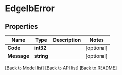 # EdgelbError

## Properties
Name | Type | Description | Notes
------------ | ------------- | ------------- | -------------
**Code** | **int32** |  | [optional] 
**Message** | **string** |  | [optional] 

[[Back to Model list]](../README.md#documentation-for-models) [[Back to API list]](../README.md#documentation-for-api-endpoints) [[Back to README]](../README.md)


